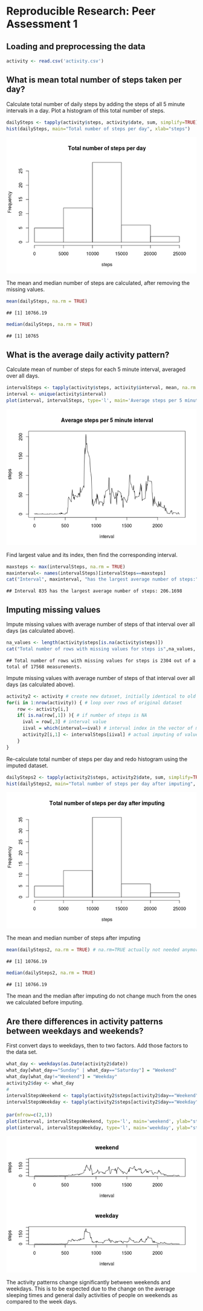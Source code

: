 # Reproducible Research: Peer Assessment 1


## Loading and preprocessing the data


```r
activity <- read.csv('activity.csv')
```


## What is mean total number of steps taken per day?

Calculate total number of daily steps by adding the steps of all 5 minute intervals in a day. Plot a histogram of this total number of steps.

```r
dailySteps <- tapply(activity$steps, activity$date, sum, simplify=TRUE)
hist(dailySteps, main="Total number of steps per day", xlab="steps")
```

![](PA1_template_files/figure-html/steps-1.png) 

The mean and median number of steps are calculated, after removing the missing values.

```r
mean(dailySteps, na.rm = TRUE)
```

```
## [1] 10766.19
```

```r
median(dailySteps, na.rm = TRUE)
```

```
## [1] 10765
```


## What is the average daily activity pattern?

Calculate mean of number of steps for each 5 minute interval, averaged over all days.

```r
intervalSteps <- tapply(activity$steps, activity$interval, mean, na.rm = TRUE, simplify=TRUE)
interval <- unique(activity$interval)
plot(interval, intervalSteps, type='l', main='Average steps per 5 minute interval', ylab="steps")
```

![](PA1_template_files/figure-html/daily_activity-1.png) 

Find largest value and its index, then find the corresponding interval.

```r
maxsteps <- max(intervalSteps, na.rm = TRUE)
maxinterval<- names(intervalSteps)[intervalSteps==maxsteps]
cat("Interval", maxinterval, "has the largest average number of steps:", maxsteps, "\n")
```

```
## Interval 835 has the largest average number of steps: 206.1698
```

## Imputing missing values

Impute missing values with average number of steps of that interval over all days (as calculated above).


```r
na_values <- length(activity$steps[is.na(activity$steps)])
cat("Total number of rows with missing values for steps is",na_values, "out of a total of",length(activity$steps), "measurements.")
```

```
## Total number of rows with missing values for steps is 2304 out of a total of 17568 measurements.
```

Impute missing values with average number of steps of that interval over all days (as calculated above).


```r
activity2 <- activity # create new dataset, initially identical to old one
for(i in 1:nrow(activity)) { # loop over rows of original dataset
    row <- activity[i,]
    if( is.na(row[,1]) ){ # if number of steps is NA
      ival = row[,3] # interval value
      iival = which(interval==ival) # interval index in the vector of means per interval
      activity2[i,1] <- intervalSteps[iival] # actual imputing of values
    }
}
```

Re-calculate total number of steps per day and redo histogram using the imputed dataset.

```r
dailySteps2 <- tapply(activity2$steps, activity2$date, sum, simplify=TRUE)
hist(dailySteps2, main="Total number of steps per day after imputing", xlab="steps")
```

![](PA1_template_files/figure-html/total_steps_after_imputing-1.png) 

The mean and median number of steps after imputing

```r
mean(dailySteps2, na.rm = TRUE) # na.rm=TRUE actually not needed anymore
```

```
## [1] 10766.19
```

```r
median(dailySteps2, na.rm = TRUE)
```

```
## [1] 10766.19
```
The mean and the median after imputing do not change much from the ones we calculated before imputing.

## Are there differences in activity patterns between weekdays and weekends?

First convert days to weekdays, then to two factors. Add those factors to the data set.


```r
what_day <- weekdays(as.Date(activity2$date))
what_day[what_day=="Sunday" | what_day=="Saturday"] = "Weekend"
what_day[what_day!="Weekend"] = "Weekday"
activity2$day <- what_day
#
intervalStepsWeekend <- tapply(activity2$steps[activity2$day=="Weekend"], activity2$interval[activity2$day=="Weekend"], mean, na.rm = TRUE, simplify=TRUE)
intervalStepsWeekday <- tapply(activity2$steps[activity2$day=="Weekday"], activity2$interval[activity2$day=="Weekday"], mean, na.rm = TRUE, simplify=TRUE)

par(mfrow=c(2,1))
plot(interval, intervalStepsWeekend, type='l', main='weekend', ylab="steps", ylim=c(0.,250.))
plot(interval, intervalStepsWeekday, type='l', main='weekday', ylab="steps", ylim=c(0.,250.))
```

![](PA1_template_files/figure-html/weekdays_weekends-1.png) 

The activity patterns change significantly between weekends and weekdays. This is to be expected due to the change on the average sleeping times and general daily activities of people on weekends as compared to the week days.

